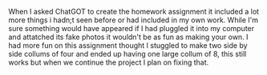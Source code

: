 When I asked ChatGOT to create the homework assignment it included a lot more things i hadn;t seen before or had included in my own work. While I'm sure something would have appeared if I had pluggled it into my computer and attatched its fake photos it wouldn't be as fun as making your own. I had more fun on this assignment thought I stuggled to make two side by side collums of four and ended up having one large collum of 8, this still works but when we continue the project I plan on fixing that. 